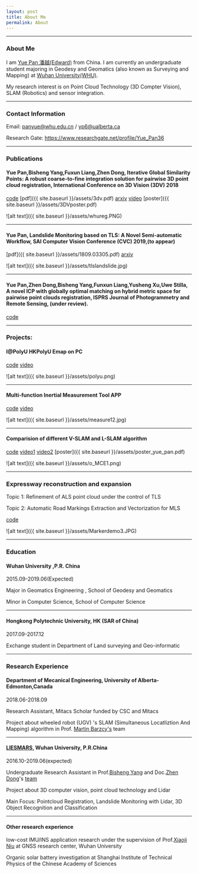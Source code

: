 ```yaml
---
layout: post
title: About Me
permalink: About
---
```



------
### About Me
I am [Yue Pan 潘越(Edward)](https://www.yuepanedward.com/) from China.
I am currently an undergraduate student majoring in Geodesy and Geomatics (also known as Surveying and Mapping) at [Wuhan University(WHU)](http://en.whu.edu.cn/).

My research interest is on Point Cloud Technology (3D Compter Vision), SLAM (Robotics) and sensor integration.

---

### Contact Information

Email: panyue@whu.edu.cn / yp6@ualberta.ca

Research Gate: https://www.researchgate.net/profile/Yue_Pan36

---

### Publications


#### Yue Pan,Bisheng Yang,Fuxun Liang,Zhen Dong, Iterative Global Similarity Points: A robust coarse-to-fine integration solution for pairwise 3D point cloud registration, International Conference on 3D Vision (3DV) 2018  

[code](https://github.com/YuePanEdward/IGSP)  [pdf]({{ site.baseurl }}/assets/3dv.pdf)  [arxiv](https://arxiv.org/abs/1808.03899)  [video](https://www.youtube.com/watch?v=DZr-8AceSqA) [poster]({{ site.baseurl }}/assets/3DVposter.pdf)

![alt text]({{ site.baseurl }}/assets/whureg.PNG)

***

#### Yue Pan, Landslide Monitoring based on TLS: A Novel Semi-automatic Workflow, SAI Computer Vision Conference (CVC) 2019,(to appear)

 [pdf]({{ site.baseurl }}/assets/1809.03305.pdf) [arxiv](https://arxiv.org/abs/1809.03305)
 
 ![alt text]({{ site.baseurl }}/assets/tlslandslide.jpg)
 
***

#### Yue Pan,Zhen Dong,Bisheng Yang,Funxun Liang,Yusheng Xu,Uwe Stilla, A novel ICP with globally optimal matching on hybrid metric space for pairwise point clouds registration, ISPRS Journal of Photogrammetry and Remote Sensing, (under review).

[code](https://github.com/YuePanEdward/IGSP)

---

### Projects: 

#### I@PolyU   HKPolyU Emap on PC  

[code](https://github.com/YuePanEdward/I-PolyU) [video](https://www.youtube.com/watch?v=Nc12RI4Wj7g)

![alt text]({{ site.baseurl }}/assets/polyu.png)

***

#### Multi-function Inertial Measurement Tool APP

[code](https://github.com/YuePanEdward/MeasureAPP)  [video](https://www.youtube.com/watch?v=qFWgM4C7igk&feature=youtu.be)

![alt text]({{ site.baseurl }}/assets/measure12.jpg)

***

#### Comparision of different V-SLAM and L-SLAM algorithm

[code](https://github.com/YuePanEdward/Cartographer_ros-on-Jackal)  [video1](https://www.youtube.com/watch?v=wJPFnWXptLo)  [video2](https://www.youtube.com/watch?v=zGrvtwrzm64)  [poster]({{ site.baseurl }}/assets/poster_yue_pan.pdf)

![alt text]({{ site.baseurl }}/assets/o_MCE1.png)

***

### Expressway reconstruction and expansion 

Topic 1: Refinement of ALS point cloud under the control of TLS 

Topic 2: Automatic Road Markings Extraction and Vectorization for MLS

[code](https://github.com/YuePanEdward/RoadMarkingExtraction) 

![alt text]({{ site.baseurl }}/assets/Markerdemo3.JPG)

---

### Education
#### Wuhan University ,P.R. China

2015.09-2019.06(Expected)

Major in Geomatics Engineering , School of Geodesy and Geomatics

Minor in Computer Science, School of Computer Science


***
 
#### Hongkong Polytechnic University, HK (SAR of China)

2017.09-2017.12

Exchange student in Department of Land surveying and Geo-informatic


---

### Research Experience

#### Department of Mecanical Engineering, University of Alberta-Edmonton,Canada

2018.06-2018.09

Research Assistant, Mitacs Scholar funded by CSC and Mitacs

Project about wheeled robot (UGV) 's SLAM (Simultaneous Locatliztion And Mapping) algorithm in Prof. [Martin Barzcy's](https://www.researchgate.net/profile/Martin_Barczyk/contributions) team

***

#### [LIESMARS](http://www.lmars.whu.edu.cn/en/), Wuhan University, P.R.China

2016.10-2019.06(expected)

Undergraduate Research Assistant in Prof.[Bisheng Yang](https://scholar.google.ca/citations?user=TJkm8igAAAAJ&hl=en&oi=ao) and Doc.[Zhen Dong](https://scholar.google.com/citations?user=DZsF2oIAAAAJ&hl=en)'s [team](https://3dvwhu.github.io/)

Project about 3D computer vision, point cloud technology and Lidar

Main Focus: Pointcloud Registration, Landslide Monitoring with Lidar, 3D Object Recognition and Classification

***

#### Other research experience 

low-cost IMU/INS application research under the supervision of Prof.[Xiaoji Niu](https://www.researchgate.net/profile/Xiaoji_Niu) at GNSS research center, Wuhan University 

Organic solar battery investigation at Shanghai Institute of Technical Physics of the Chinese Academy of Sciences 
